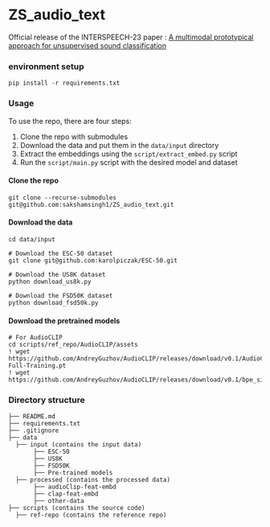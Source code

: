 # ZS_audio_text
Official release of the INTERSPEECH-23 paper : [A multimodal prototypical approach for unsupervised sound classification](https://arxiv.org/pdf/2306.12300.pdf)

### environment setup
```
pip install -r requirements.txt
```

### Usage
To use the repo, there are four steps:
1. Clone the repo with submodules 
2. Download the data and put them in the `data/input` directory
3. Extract the embeddings using the `script/extract_embed.py` script
4. Run the `script/main.py` script with the desired model and dataset

#### Clone the repo
```
git clone --recurse-submodules git@github.com:sakshamsingh1/ZS_audio_text.git
```

#### Download the data
```
cd data/input

# Download the ESC-50 dataset
git clone git@github.com:karolpiczak/ESC-50.git

# Download the US8K dataset
python download_us8k.py

# Download the FSD50K dataset
python download_fsd50k.py
```

#### Download the pretrained models
```
# For AudioCLIP
cd scripts/ref_repo/AudioCLIP/assets
! wget https://github.com/AndreyGuzhov/AudioCLIP/releases/download/v0.1/AudioCLIP-Full-Training.pt
! wget https://github.com/AndreyGuzhov/AudioCLIP/releases/download/v0.1/bpe_simple_vocab_16e6.txt.gz 

```

### Directory structure
```
├── README.md
├── requirements.txt
├── .gitignore
├── data
  ├── input (contains the input data)
       ├── ESC-50 
       ├── US8K
       ├── FSD50K
       ├── Pre-trained models             
  ├── processed (contains the processed data)
       ├── audioClip-feat-embd 
       ├── clap-feat-embd
       ├── other-data
├── scripts (contains the source code)
  ├── ref-repo (contains the reference repo)
```
